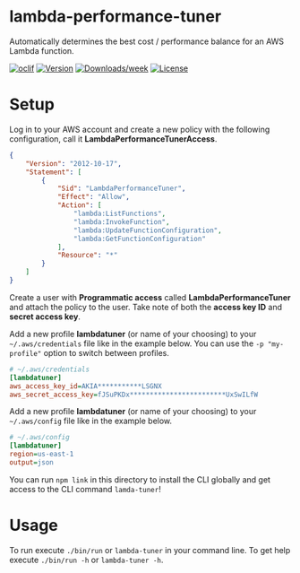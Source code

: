 lambda-performance-tuner
========================

Automatically determines the best cost / performance balance for an AWS Lambda function.

[![oclif](https://img.shields.io/badge/cli-oclif-brightgreen.svg)](https://oclif.io)
[![Version](https://img.shields.io/npm/v/lambda-performance-tuner.svg)](https://npmjs.org/package/lambda-performance-tuner)
[![Downloads/week](https://img.shields.io/npm/dw/lambda-performance-tuner.svg)](https://npmjs.org/package/lambda-performance-tuner)
[![License](https://img.shields.io/npm/l/lambda-performance-tuner.svg)](https://github.com/philippjbauer/lambda-performance-tuner/blob/master/package.json)

<!-- toc -->
# Setup

Log in to your AWS account and create a new policy with the following configuration, call it **LambdaPerformanceTunerAccess**.

```json
{
    "Version": "2012-10-17",
    "Statement": [
        {
            "Sid": "LambdaPerformanceTuner",
            "Effect": "Allow",
            "Action": [
                "lambda:ListFunctions",
                "lambda:InvokeFunction",
                "lambda:UpdateFunctionConfiguration",
                "lambda:GetFunctionConfiguration"
            ],
            "Resource": "*"
        }
    ]
}
```

Create a user with **Programmatic access** called **LambdaPerformanceTuner** and attach the policy to the user. Take note of both the **access key ID** and **secret access key**.

Add a new profile **lambdatuner** (or name of your choosing) to your `~/.aws/credentials` file like in the example below. You can use the `-p "my-profile"` option to switch between profiles.

```ini
# ~/.aws/credentials
[lambdatuner]
aws_access_key_id=AKIA***********LSGNX
aws_secret_access_key=fJSuPKDx************************UxSwILfW
```

Add a new profile **lambdatuner** (or name of your choosing) to your `~/.aws/config` file like in the example below.

```ini
# ~/.aws/config
[lambdatuner]
region=us-east-1
output=json
```

You can run `npm link` in this directory to install the CLI globally and get access to the CLI command `lamda-tuner`!

# Usage
<!-- usage -->

To run execute `./bin/run` or `lambda-tuner` in your command line. To get help execute `./bin/run -h` or `lambda-tuner -h`.